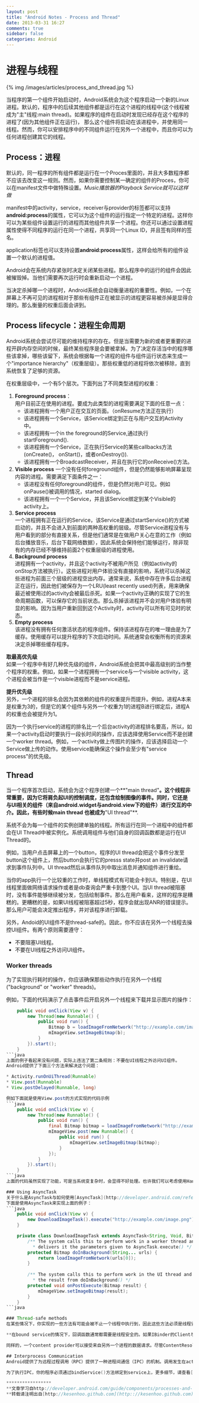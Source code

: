 ```yaml
---
layout: post
title: "Android Notes - Process and Thread"
date: 2013-03-31 16:27
comments: true
sidebar: false
categories: Android
---
```


# 进程与线程
{% img /images/articles/process_and_thread.jpg %}

当程序的第一个组件开始启动时，Android系统会为这个程序启动一个新的Linux进程。默认的，程序中的后续其他组件都是运行在这个进程的线程中(这个线程被成为"主"线程:main thread)。如果程序的组件在启动时发现已经存在这个程序的进程了(因为其他组件正在运行)， 那么这个组件将启动在该进程中，并使用同一线程。然而，你可以安排程序中的不同组件运行在另外一个进程中，而且你可以为任何进程创建其它的线程。

## Process：进程
默认的，同一程序的所有组件都是运行在一个Proces里面的，并且大多数程序都不应该去改变这一规则。然而，如果你需要控制某一确定的组件的Proces，你可以在manifest文件中做特殊设置。*Music播放器的Playback Service就可以这样做*

<!-- more -->

manifest中的activity，service，receiver与provider的标签都可以支持**android:process**的属性，它可以为这个组件的运行指定一个特定的进程。这样你可以为某些组件设置运行的进程而其他组件共享一个进程。你还可以通过设置进程属性使得不同程序的运行在同一个进程，共享同一个Linux ID，并且签有同样的签名。

application标签也可以支持设置**android:process**属性，这样会给所有的组件设置一个默认的进程值。

Android会在系统内存紧张时决定关闭某些进程。那么程序中的运行的组件会因此被摧毁掉。当他们需要再次运行时会重新启动一个进程。

当决定杀掉哪一个进程时，Android系统会自动衡量进程的重要性。例如，一个在屏幕上不再可见的进程相对于那些有组件正在被显示的进程更容易被杀掉是显得合理的。那么衡量的权重后面会讲到。

## Process lifecycle：进程生命周期
Android系统会尝试尽可能的维持程序的存在。但是当需要为新的或者更重要的进程开辟内存空间的时候，最终某些程序是会要被拿掉。为了决定存活当中的程序哪些该拿掉，哪些该留下，系统会根据每一个进程的组件与组件运行状态来生成一个"importance hierarchy"（权重层级）。那些权重低的进程将依次被移除，直到系统恢复了足够的资源。

在权重层级中，一个有5个层次。下面列出了不同类型进程的权重：

1. **Foreground process**：  
   用户目前正在使用的进程。要成为此类型的进程需要满足下面的任意一点：  
   * 该进程拥有一个用户正在交互的页面。（onResume方法正在执行）
   * 该进程拥有一个Service，该Service绑定到正在与用户交互的Activity中。
   * 该进程拥有一个in the foreground的Service,通过执行startForeground().
   * 该进程拥有一个Service，正在执行Service的某些callbacks方法(onCreate()， onStart()，或者onDestroy()).
   * 该进程拥有一个BroadcastReceiver，并且在执行它的onReceive()方法。
2. **Visible process**
   一个没有任何foreground组件，但是仍然能够影响屏幕呈现内容的进程。需要满足下面条件之一：
   * 该进程没有任何foreground的组件，但是仍然对用户可见。例如onPause()被调用的情况，started dialog。
   * 该进程拥有一个一个Service，并且该Service绑定到某个Visible的activity上。
3. **Service process**  
   一个进程拥有正在运行的Service，该Service是通过startService()的方式被启动的，并且不会进入到前面的两种高权重的层级。尽管Service进程没有与用户看到的部分有直接关系，但是他们通常是在做用户关心在意的工作（例如后台播放音乐，后台下载网络数据），因此系统会保持他们能够运行，除非现有的内存已经不够维持前面2个权重层级的进程使用。  
4. **Background process**  
   进程拥有一个activity，并且这个activity不被用户所见（例如activity的onStop方法被执行）。这些进程对用户体验没有直接的影响，系统可以杀掉这些进程为前面三个层级的进程空出内存。通常来说，系统中存在许多后台进程正在运行，因此他们被保存为一个LRU(least recently used)列表，用来确保最近被使用过的activity会被最后杀死。如果一个activity正确的实现了它的生命周期函数，可以保存它的当前状态。那么杀掉该进程并不会对用户体验有明显的影响。因为当用户重新回到这个Activity时，activity可以所有可见时的状态。  
5. **Empty process**  
   该进程没有拥有任何激活状态的程序组件。保持该进程存在的唯一理由是为了缓存。使用缓存可以提升程序的下次启动时间。系统通常会权衡所有的资源来决定杀掉哪些缓存程序。

**取最高优先级**  
如果一个程序中有好几种优先级的组件，Android系统会把其中最高级别的当作整个程序的权重。例如，如果一个进程拥有一个service与一个visible activity，这个进程会被当作是一个visible进程而不是service进程。

**提升优先级**  
另外，一个进程的排名会因为其依赖的组件的权重提升而提升。例如，进程A本来是权重为3的，但是它的某个组件与另外一个权重为1的进程B进行绑定后，进程A的权重也会被提升为1。

因为一个执行service的进程的排名比一个后台activity的进程排名要高，所以，如果一个activity启动时要执行一段长时间的操作，应该选择使用Service而不是创建一个worker thread。例如，一个activity做上传图片的操作，应该选择启动一个Service做上传的动作。使用service能确保这个操作会至少有"service process"的优先级。

## Thread
当一个程序首次启动，系统会为这个程序创建一个**"main thread"**。这个线程非常重要，因为它将肩负起UI的控制调度，还包含绘制图像的事件。同时，它还是与UI相关的组件（来自android.widget与android.view下的组件）进行交互的中介。因此，有些时候main thread 也被成为**"UI thread"**.

系统不会为每一个组件的实例创建单独的线程。所有运行在同一个进程中的组件都会在UI Thread中被实例化。系统调用组件与他们自身的回调函数都是运行在UI Thread的。

例如，当用户点击屏幕上的一个button，程序的UI thread会把这个事件分发至button这个组件上，然后button会执行它的presss state并post an invalidate请求到事件队列中。UI thread然后从事件队列中取出消息并通知组件进行重绘。

当你的app执行一个比较重的工作时，单线程模式有可能会卡到UI。特别是，在UI线程里面做网络请求操作或者是db查询会严重卡到整个UI。当UI thread被阻塞时，没有事件能够继续被分发，包括绘制事件。那么在用户看来，这样的程序是糟糕的。更糟糕的是，如果UI线程被阻塞超过5秒，程序会就出现ANR的错误提示。那么用户可能会决定推出程序，并对该程序进行卸载。

另外，Andoid的UI组件不是thread-safe的。因此，你不应该在另外一个线程去操控UI组件。有两个原则需要遵守：  
* 不要阻塞UI线程。  
* 不要在UI线程之外访问UI组件。

### Worker threads
为了实现执行耗时的操作，你应该确保那些动作执行在另外一个线程("background" or "worker" threads)。

例如，下面的代码演示了点击事件后开启另外一个线程来下载并显示图片的操作：  
```java
    public void onClick(View v) {
	    new Thread(new Runnable() {
	        public void run() {
	            Bitmap b = loadImageFromNetwork("http://example.com/image.png");
	            mImageView.setImageBitmap(b);
	        }
	    }).start();
    }
```java
上面的例子看起来没有问题，实际上违法了第二条规则：不要在UI线程之外访问UI组件。
Android提供了下面三个方法来解决这个问题：

* Activity.runOnUiThread(Runnable)
* View.post(Runnable)
* View.postDelayed(Runnable, long)

例如下面就是使用View.post的方式实现的代码示例
```java
    public void onClick(View v) {
	    new Thread(new Runnable() {
	        public void run() {
	            final Bitmap bitmap = loadImageFromNetwork("http://example.com/image.png");
	            mImageView.post(new Runnable() {
	                public void run() {
	                    mImageView.setImageBitmap(bitmap);
	                }
	            });
	        }
	    }).start();
	}
```java
上面的代码虽然实现了功能，可是当系统变复杂时，会显得不好处理。也许我们可以考虑使用Handler，但是更好的方案也许是使用AsyncTask。

### Using AsyncTask
关于什么是AsyncTask与如何使用[AsyncTask](http://developer.android.com/reference/android/os/AsyncTask.html)，不再赘述。
下面是使用AsyncTask来实现上面的例子：
```java
    public void onClick(View v) {
    	new DownloadImageTask().execute("http://example.com/image.png");
	}

    private class DownloadImageTask extends AsyncTask<String, Void, Bitmap> {
	    /** The system calls this to perform work in a worker thread and
	      * delivers it the parameters given to AsyncTask.execute() */
	    protected Bitmap doInBackground(String... urls) {
	        return loadImageFromNetwork(urls[0]);
    	}
    
	    /** The system calls this to perform work in the UI thread and delivers
	      * the result from doInBackground() */
	    protected void onPostExecute(Bitmap result) {
	        mImageView.setImageBitmap(result);
	    }
    }
```java

### Thread-safe methods
在某些情况下，你实现的一些方法有可能会被不止一个线程中执行到，因此这些方法必须是线程安全的。

**在bound service的情况下，回调函数通常都需要是线程安全的。如果IBinder的Client与Server是在同一进程的话，那么被Client调用的方法是执行在Client的线程当中的。然而如果Client是在另外一个进程的话，被调用的方法则是执行在来自系统为Server端维护的一个线程池当中的某个线程中（非UI Thread）。例如，既然Service的onBind()的方法可以被service进程的UI线程所调用执行，那么onBind所返回的对象（Client端）所实现的方法则可以被线程池中的线程所调用执行。因为一个service可以拥有多个client，那么在同一时刻可以有不止一个线程可以占用同一个IBinder的回调函数。所以IBinder的方法必须是线程安全的。**

同样的，一个content provider可以接受来自另外一个进程的数据请求。尽管ContentResolver与ContentProvider类隐藏了实现细节，但是ContentProvider所提供的query()，insert()，delete()，update()与getType()都是在content provider进程的线程池中被调用执行的，而不是进程的主线程中。因为那些方法可能同时被多个线程所调用，所以他们都应该是线程安全的。

## Interprocess Communication
Android提供了为远程过程调用（RPC）提供了一种进程间通信（IPC）的机制。调用发生在activity或者其他组件中，执行却在另外一个进程，最后再把结果返回给调用者。这需要把调用的数据解析成操作系统能够识别的格式，解码，传递，再编码返回。Android提供了IPC交互的实现细节，因此我们只需要专注于定义与实现RPC接口。

为了执行IPC，你的程序必须通过bindService()方法绑定到service上，更多细节，请查看[Services](http://developer.android.com/guide/components/services.html)开发指南。

*****************
**文章学习自http://developer.android.com/guide/components/processes-and-threads.html**  
**转载请注明出自[http://kesenhoo.github.com](http:://kesenhoo.github.com)，谢谢**

